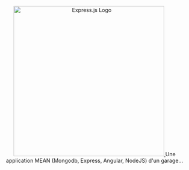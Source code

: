 <p align="center">
  <a href="https://expressjs.com" target="_blank">
    <img src="https://upload.wikimedia.org/wikipedia/commons/6/64/Expressjs.png" width="400" alt="Express.js Logo">
  </a>
  Une application MEAN (Mongodb, Express, Angular, NodeJS) d'un garage...
</p>
